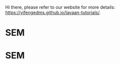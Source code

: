 

Hi there, please refer to our website for more details: https://yifengedms.github.io/lavaan-tutorials/. 

# SEM
# SEM
